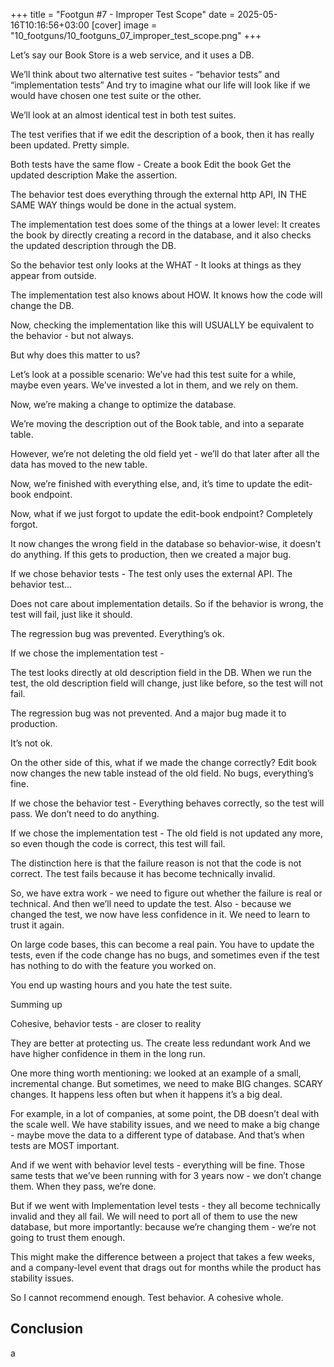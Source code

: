 +++
title = "Footgun #7 - Improper Test Scope"
date = 2025-05-16T10:16:56+03:00
[cover]
  image = "10_footguns/10_footguns_07_improper_test_scope.png"
+++


Let’s say our Book Store is a web service, and it uses a DB.

We’ll think about two alternative test suites - “behavior tests” and “implementation tests”
And try to imagine what our life will look like if we would have chosen one test suite or the other.

We’ll look at an almost identical test in both test suites.

The test verifies that if we edit the description of a book, then it has really been updated.
Pretty simple.


Both tests have the same flow -
Create a book
Edit the book
Get the updated description
Make the assertion.


The behavior test does everything through the external http API, IN THE SAME WAY things would be done in the actual system.


The implementation test does some of the things at a lower level:
It creates the book by directly creating a record in the database, and it also checks the updated description through the DB.

So the behavior test only looks at the WHAT -
It looks at things as they appear from outside.

The implementation test also knows about HOW.
It knows how the code will change the DB.

Now, checking the implementation like this will USUALLY be equivalent to the behavior - but not always.

But why does this matter to us?

Let’s look at a possible scenario: 
We’ve had this test suite for a while, maybe even years.
We’ve invested a lot in them, and we rely on them.



Now, we’re making a change to optimize the database.

We’re moving the description out of the Book table, and into a separate table.


However, we’re not deleting the old field yet - we’ll do that later after all the data has moved to the new table.

Now, we’re finished with everything else, 
and, it’s time to update the edit-book endpoint.



Now, what if we just forgot to update the edit-book endpoint?
Completely forgot.

It now changes the wrong field in the database so behavior-wise, it doesn’t do anything.
If this gets to production, then we created a major bug.




If we chose behavior tests -
The test only uses the external API.
The behavior test…


Does not care about implementation details.
So if the behavior is wrong, the test will fail, just like it should.

The regression bug was prevented.
Everything’s ok.



If we chose the implementation test -


The test looks directly at old description field in the DB.
When we run the test, the old description field will change, just like before, so the test will not fail.

The regression bug was not prevented.
And a major bug made it to production.

It’s not ok.



On the other side of this, what if we made the change correctly?
Edit book now changes the new table instead of the old field.
No bugs, everything’s fine.


If we chose the behavior test -
Everything behaves correctly, so the test will pass.
We don’t need to do anything.

If we chose the implementation test -
The old field is not updated any more, so
even though the code is correct, this test will fail.

The distinction here is that the failure reason is not that the code is not correct.
The test fails because it has become technically invalid.

So, we have extra work - we need to figure out whether the failure is real or technical.
And then we’ll need to update the test.
Also - because we changed the test, we now have less confidence in it. We need to learn to trust it again.


On large code bases, this can become a real pain.
You have to update the tests, even if the code change has no bugs, and sometimes even if the test has nothing to do with the feature you worked on.

You end up wasting hours and you hate the test suite. 



Summing up

Cohesive, behavior tests - are closer to reality

They are better at protecting us.
The create less redundant work
And we have higher confidence in them in the long run.





One more thing worth mentioning: we looked at an example of a small, incremental change.
But sometimes, we need to make BIG changes. SCARY changes.
It happens less often but when it happens it’s a big deal.

For example, in a lot of companies, at some point, the DB doesn’t deal with the scale well.
We have stability issues, and we need to make a big change - maybe move the data to a different type of database.
And that’s when tests are MOST important.

And if we went with behavior level tests - everything will be fine.
Those same tests that we’ve been running with for 3 years now - we don’t change them.
When they pass, we’re done.

But if we went with Implementation level tests - they all become technically invalid and they all fail.
We will need to port all of them to use the new database,
but more importantly: because we’re changing them - we’re not going to trust them enough.

This might make the difference between a project that takes a few weeks, and a company-level event that drags out for months while the product has stability issues.



So I cannot recommend enough.
Test behavior.
A cohesive whole.

## Conclusion
a